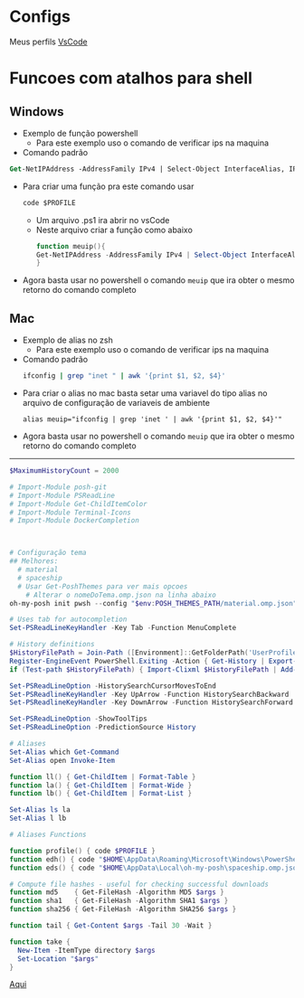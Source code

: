 # Configs
Meus perfils [VsCode](./vsCode/)

# Funcoes com atalhos para shell
## Windows
- Exemplo de função powershell
  - Para este exemplo uso o comando de verificar ips na maquina
- Comando padrão
```ps
Get-NetIPAddress -AddressFamily IPv4 | Select-Object InterfaceAlias, IPAddress, PrefixLength
```
- Para criar uma função pra este comando usar
  ```ps
  code $PROFILE
  ```
   - Um arquivo .ps1 ira abrir no vsCode
   - Neste arquivo criar a função como abaixo
      ```ps1
      function meuip(){  
      Get-NetIPAddress -AddressFamily IPv4 | Select-Object InterfaceAlias, IPAddress, PrefixLength
      }
      ```
- Agora basta usar no powershell o comando `meuip` que ira obter o mesmo retorno do comando completo

## Mac
- Exemplo de alias no zsh
  - Para este exemplo uso o comando de verificar ips na maquina
- Comando padrão
  ```bash
  ifconfig | grep "inet " | awk '{print $1, $2, $4}'
  ```
- Para criar o alias no mac basta setar uma variavel do tipo alias no arquivo de configuração de variaveis de ambiente
  ```
  alias meuip="ifconfig | grep 'inet ' | awk '{print $1, $2, $4}'"
  ```
- Agora basta usar no powershell o comando `meuip` que ira obter o mesmo retorno do comando completo


***
```ps1
$MaximumHistoryCount = 2000

# Import-Module posh-git
# Import-Module PSReadLine
# Import-Module Get-ChildItemColor
# Import-Module Terminal-Icons
# Import-Module DockerCompletion



# Configuração tema
## Melhores:
  # material
  # spaceship
  # Usar Get-PoshThemes para ver mais opcoes
    # Alterar o nomeDoTema.omp.json na linha abaixo
oh-my-posh init pwsh --config "$env:POSH_THEMES_PATH/material.omp.json" | Invoke-Expression

# Uses tab for autocompletion
Set-PSReadLineKeyHandler -Key Tab -Function MenuComplete

# History definitions
$HistoryFilePath = Join-Path ([Environment]::GetFolderPath('UserProfile')) .ps_history
Register-EngineEvent PowerShell.Exiting -Action { Get-History | Export-Clixml $HistoryFilePath } | out-null
if (Test-path $HistoryFilePath) { Import-Clixml $HistoryFilePath | Add-History }

Set-PSReadLineOption -HistorySearchCursorMovesToEnd
Set-PSReadlineKeyHandler -Key UpArrow -Function HistorySearchBackward
Set-PSReadlineKeyHandler -Key DownArrow -Function HistorySearchForward

Set-PSReadLineOption -ShowToolTips
Set-PSReadLineOption -PredictionSource History

# Aliases
Set-Alias which Get-Command
Set-Alias open Invoke-Item

function ll() { Get-ChildItem | Format-Table }
function la() { Get-ChildItem | Format-Wide }
function lb() { Get-ChildItem | Format-List }

Set-Alias ls la
Set-Alias l lb

# Aliases Functions

function profile() { code $PROFILE }
function edh() { code "$HOME\AppData\Roaming\Microsoft\Windows\PowerShell\PSReadLine\ConsoleHost_history.txt" }
function eds() { code "$HOME\AppData\Local\oh-my-posh\spaceship.omp.json" }

# Compute file hashes - useful for checking successful downloads
function md5    { Get-FileHash -Algorithm MD5 $args }
function sha1   { Get-FileHash -Algorithm SHA1 $args }
function sha256 { Get-FileHash -Algorithm SHA256 $args }

function tail { Get-Content $args -Tail 30 -Wait }

function take {
  New-Item -ItemType directory $args
  Set-Location "$args"
}
```
[Aqui](./Python-Profile/README.md)
